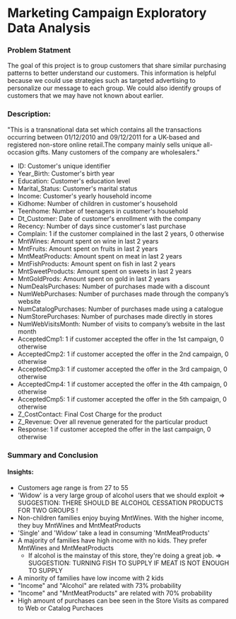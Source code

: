 # Marketing Campaign Exploratory Data Analysis
### Problem Statment
The goal of this project is to group customers that share similar purchasing patterns to better understand our customers.
This information is helpful because we could use strategies such as targeted advertising to personalize our message to each group. We could also identify groups of customers that we may have not known about earlier.

### Description:
"This is a transnational data set which contains all the transactions occurring between 01/12/2010 and 09/12/2011 for a UK-based and registered non-store online retail.The company mainly sells unique all-occasion gifts. Many customers of the company are wholesalers."

- ID: Customer's unique identifier
- Year_Birth: Customer's birth year
- Education: Customer's education level
- Marital_Status: Customer's marital status
- Income: Customer's yearly household income
- Kidhome: Number of children in customer's household
- Teenhome: Number of teenagers in customer's household
- Dt_Customer: Date of customer's enrollment with the company
- Recency: Number of days since customer's last purchase
- Complain: 1 if the customer complained in the last 2 years, 0 otherwise
- MntWines: Amount spent on wine in last 2 years
- MntFruits: Amount spent on fruits in last 2 years
- MntMeatProducts: Amount spent on meat in last 2 years
- MntFishProducts: Amount spent on fish in last 2 years
- MntSweetProducts: Amount spent on sweets in last 2 years
- MntGoldProds: Amount spent on gold in last 2 years
- NumDealsPurchases: Number of purchases made with a discount
- NumWebPurchases: Number of purchases made through the company’s website
- NumCatalogPurchases: Number of purchases made using a catalogue
- NumStorePurchases: Number of purchases made directly in stores
- NumWebVisitsMonth: Number of visits to company’s website in the last month
- AcceptedCmp1: 1 if customer accepted the offer in the 1st campaign, 0 otherwise
- AcceptedCmp2: 1 if customer accepted the offer in the 2nd campaign, 0 otherwise
- AcceptedCmp3: 1 if customer accepted the offer in the 3rd campaign, 0 otherwise
- AcceptedCmp4: 1 if customer accepted the offer in the 4th campaign, 0 otherwise
- AcceptedCmp5: 1 if customer accepted the offer in the 5th campaign, 0 otherwise
- Z_CostContact: Final Cost Charge for the product
- Z_Revenue: Over all revenue generated for the particular product
- Response: 1 if customer accepted the offer in the last campaign, 0 otherwise

### Summary and Conclusion
#### Insights:

- Customers age range is from 27 to 55
- 'Widow' is a very large group of alcohol users that we should exploit => SUGGESTION: THERE SHOULD BE ALCOHOL CESSATION PRODUCTS FOR TWO GROUPS !
- Non-children families enjoy buying MntWines. With the higher income, they buy MntWines and MntMeatProducts
- 'Single' and 'Widow' take a lead in consuming 'MntMeatProducts'
- A majority of families have high income with no kids. They prefer MntWines and MntMeatProducts
  - If alcohol is the mainstay of this store, they're doing a great job. => SUGGESTION: TURNING FISH TO SUPPLY IF MEAT IS NOT ENOUGH TO SUPPLY
- A minority of families have low income with 2 kids
- "Income" and "Alcohol" are related with 73% probability
- "Income" and "MntMeatProducts" are related with 70% probability
- High amount of purchases can bee seen in the Store Visits as compared to Web or Catalog Purchaces
